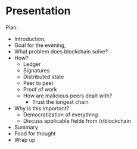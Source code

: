# Presentation
Plan:
* Introduction,
* Goal for the evening,
* What problem does blockchain solve?
* How?
  * Ledger
  * Signatures
  * Distributed state
  * Peer to peer
  * Proof of work
  * How are malicious peers dealt with?
    * Trust the longest chain
* Why is this important?
  * Democratization of everything
  * Discuss applicable fields from /r/blockchain
* Summary
* Food for thought
* Wrap up
